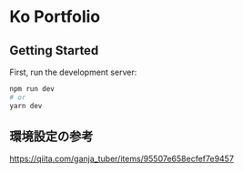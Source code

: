 # Ko Portfolio

## Getting Started

First, run the development server:

```bash
npm run dev
# or
yarn dev
```

## 環境設定の参考

https://qiita.com/ganja_tuber/items/95507e658ecfef7e9457
